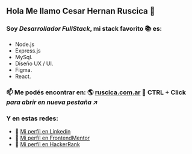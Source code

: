 ## Hola Me llamo Cesar Hernan Ruscica 👋

### Soy ***Desarrollador FullStack***, mi stack favorito :books: es: 
- Node.js
- Express.js
- MySql.
- Diseño UX / UI.
- Figma.
- React.
### 📫 Me podés encontrar en: :earth_americas:  [ruscica.com.ar](https://www.ruscica.com.ar)   💬 **CTRL + Click** *para abrir en nueva pestaña :arrow_upper_right:*
### Y en estas redes:
- :office: [Mi perfíl en Linkedin](https://www.linkedin.com/in/cesar-hernan-ruscica/)
- :art: [Mi perfíl en FrontendMentor](https://www.frontendmentor.io/profile/hernanruscica)
- :page_with_curl: [Mi perfíl en HackerRank](https://www.hackerrank.com/profile/cesarhernanrusc1)

<!--
**hernanruscica/hernanruscica** is a ✨ _special_ ✨ repository because its `README.md` (this file) appears on your GitHub profile.

Here are some ideas to get you started:

- 🔭 I’m currently working on ...
- 🌱 I’m currently learning ...
- 👯 I’m looking to collaborate on ...
- 🤔 I’m looking for help with ...
- 💬 Ask me about ...
- 📫 How to reach me: ...
- 😄 Pronouns: ...
- ⚡ Fun fact: ...
-->

